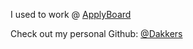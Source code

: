 I used to work @ [ApplyBoard](applyboard.com)

Check out my personal Github: [@Dakkers](http://github.com/dakkers)
